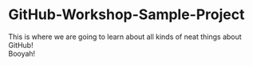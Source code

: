 # GitHub-Workshop-Sample-Project
This is where we are going to learn about all kinds of neat things about GitHub!  
Booyah!